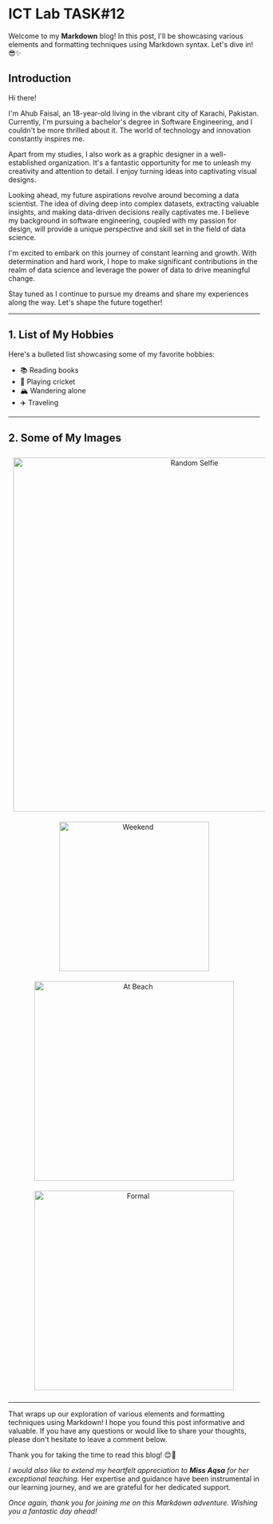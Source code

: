 # **ICT Lab TASK#12**

Welcome to my **Markdown** blog! In this post, I'll be showcasing various elements and formatting techniques using Markdown syntax. Let's dive in! 😎✨

## **Introduction**

Hi there!

I'm Ahub Faisal, an 18-year-old living in the vibrant city of Karachi, Pakistan. Currently, I'm pursuing a bachelor's degree in Software Engineering, and I couldn't be more thrilled about it. The world of technology and innovation constantly inspires me.

Apart from my studies, I also work as a graphic designer in a well-established organization. It's a fantastic opportunity for me to unleash my creativity and attention to detail. I enjoy turning ideas into captivating visual designs.

Looking ahead, my future aspirations revolve around becoming a data scientist. The idea of diving deep into complex datasets, extracting valuable insights, and making data-driven decisions really captivates me. I believe my background in software engineering, coupled with my passion for design, will provide a unique perspective and skill set in the field of data science.

I'm excited to embark on this journey of constant learning and growth. With determination and hard work, I hope to make significant contributions in the realm of data science and leverage the power of data to drive meaningful change.

Stay tuned as I continue to pursue my dreams and share my experiences along the way. Let's shape the future together!

---

## 1. **List of My Hobbies**

Here's a bulleted list showcasing some of my favorite hobbies:

- 📚 Reading books
- 🏏 Playing cricket
- 🏔️ Wandering alone
- ✈️ Traveling

---

## 2. **Some of My Images**


<div align="center">
  <img src="https://drive.google.com/uc?id=12vtnJSVk1r8f-Fz7dveghWo8sNv57usG" alt="Random Selfie" width="710px" style="margin: 10px;">
  <img src="https://drive.google.com/uc?id=1WSdAE37OMdrOddpNWeuzoy-b49nZrM3g"alt="Weekend" width="300px" style="margin: 10px;">
  <img src="https://drive.google.com/uc?id=1SveqUZmlN42LcvEK4CoN9nPPL4RRAVDE" alt="At Beach" width="400px" style="margin: 10px;">
  <img src="https://drive.google.com/uc?id=15eCh_WtZCQHihWBQD5LCdyaT34_v2fQF" alt="Formal" width="400px" style="margin: 10px;">
</div>

---



That wraps up our exploration of various elements and formatting techniques using Markdown! I hope you found this post informative and valuable. If you have any questions or would like to share your thoughts, please don't hesitate to leave a comment below.

Thank you for taking the time to read this blog! 😊🙌

_I would also like to extend my heartfelt appreciation to **Miss Aqsa** for her exceptional teaching._ Her expertise and guidance have been instrumental in our learning journey, and we are grateful for her dedicated support.

_Once again, thank you for joining me on this Markdown adventure. Wishing you a fantastic day ahead!_
